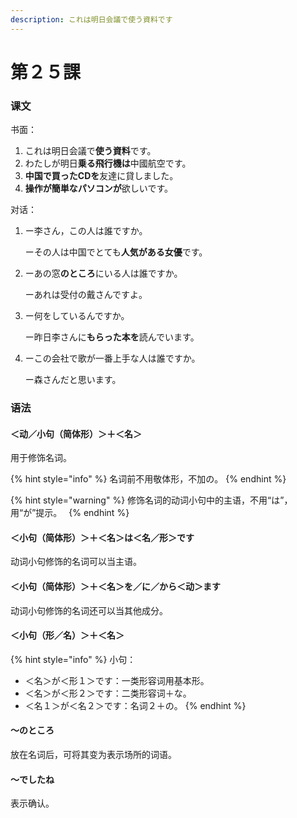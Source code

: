```yaml
---
description: これは明日会議で使う資料です
---
```


# 第２５課

### 课文

书面：

1. これは明日会議で**使う資料**です。
2. わたしが明日**乗る飛行機は**中國航空です。
3. **中国で買ったCDを**友達に貸しました。
4. **操作が簡単なパソコンが**欲しいです。

对话：

1. ー李さん，この人は誰ですか。

   ーその人は中国でとても**人気がある女優**です。

2. ーあの窓**のところ**にいる人は誰ですか。

   ーあれは受付の戴さんですよ。

3. ー何をしているんですか。

   ー昨日李さんに**もらった本を**読んでいます。

4. ーこの会社で歌が一番上手な人は誰ですか。

   ー森さんだと思います。

### 语法

#### ＜动／小句（简体形）＞＋＜名＞

用于修饰名词。

{% hint style="info" %}
名词前不用敬体形，不加の。
{% endhint %}

{% hint style="warning" %}
修饰名词的动词小句中的主语，不用“は”，用“が”提示。　
{% endhint %}

#### ＜小句（简体形）＞＋＜名＞は＜名／形＞です

动词小句修饰的名词可以当主语。

#### ＜小句（简体形）＞＋＜名＞を／に／から＜动＞ます

动词小句修饰的名词还可以当其他成分。

#### ＜小句（形／名）＞＋＜名＞

{% hint style="info" %}
小句：

* ＜名＞が＜形１＞です：一类形容词用基本形。
* ＜名＞が＜形２＞です：二类形容词＋な。
* ＜名１＞が＜名２＞です：名词２＋の。
{% endhint %}

#### ～のところ

放在名词后，可将其变为表示场所的词语。

#### ～でしたね

表示确认。

